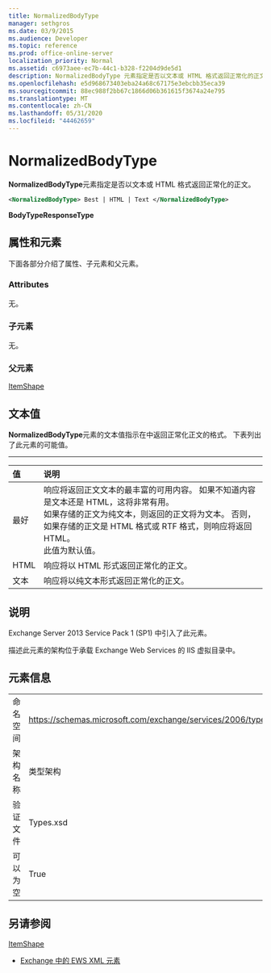 ```yaml
---
title: NormalizedBodyType
manager: sethgros
ms.date: 03/9/2015
ms.audience: Developer
ms.topic: reference
ms.prod: office-online-server
localization_priority: Normal
ms.assetid: c6973aee-ec7b-44c1-b328-f2204d9de5d1
description: NormalizedBodyType 元素指定是否以文本或 HTML 格式返回正常化的正文。
ms.openlocfilehash: e5d968673403eba24a68c67175e3ebcbb35eca39
ms.sourcegitcommit: 88ec988f2bb67c1866d06b361615f3674a24e795
ms.translationtype: MT
ms.contentlocale: zh-CN
ms.lasthandoff: 05/31/2020
ms.locfileid: "44462659"
---
```

# <a name="normalizedbodytype"></a>NormalizedBodyType

**NormalizedBodyType**元素指定是否以文本或 HTML 格式返回正常化的正文。 
  
```XML
<NormalizedBodyType> Best | HTML | Text </NormalizedBodyType>
```

 **BodyTypeResponseType**
## <a name="attributes-and-elements"></a>属性和元素

下面各部分介绍了属性、子元素和父元素。
  
### <a name="attributes"></a>Attributes

无。
  
### <a name="child-elements"></a>子元素

无。
  
### <a name="parent-elements"></a>父元素

[ItemShape](itemshape.md)
  
## <a name="text-value"></a>文本值

**NormalizedBodyType**元素的文本值指示在中返回正常化正文的格式。 下表列出了此元素的可能值。 
  
****

|**值**|**说明**|
|:-----|:-----|
|最好  <br/> |响应将返回正文文本的最丰富的可用内容。 如果不知道内容是文本还是 HTML，这将非常有用。  <br/> 如果存储的正文为纯文本，则返回的正文将为文本。 否则，如果存储的正文是 HTML 格式或 RTF 格式，则响应将返回 HTML。  <br/> 此值为默认值。  <br/> |
|HTML  <br/> |响应将以 HTML 形式返回正常化的正文。  <br/> |
|文本  <br/> |响应将以纯文本形式返回正常化的正文。  <br/> |
   
## <a name="remarks"></a>说明

Exchange Server 2013 Service Pack 1 (SP1) 中引入了此元素。
  
描述此元素的架构位于承载 Exchange Web Services 的 IIS 虚拟目录中。
  
## <a name="element-information"></a>元素信息

|||
|:-----|:-----|
|命名空间  <br/> |https://schemas.microsoft.com/exchange/services/2006/types  <br/> |
|架构名称  <br/> |类型架构  <br/> |
|验证文件  <br/> |Types.xsd  <br/> |
|可以为空  <br/> |True  <br/> |
   
## <a name="see-also"></a>另请参阅



[ItemShape](itemshape.md)


- [Exchange 中的 EWS XML 元素](ews-xml-elements-in-exchange.md)

